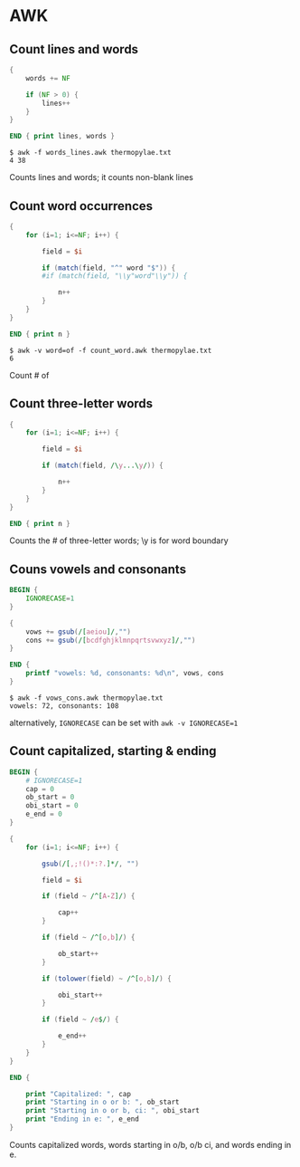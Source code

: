 # AWK 

## Count lines and words

```awk
{
    words += NF

    if (NF > 0) {
        lines++
    }
}

END { print lines, words }

```

```console
$ awk -f words_lines.awk thermopylae.txt 
4 38
```

Counts lines and words; it counts non-blank lines  

## Count word occurrences  

```awk
{
    for (i=1; i<=NF; i++) {

        field = $i

        if (match(field, "^" word "$")) {
        #if (match(field, "\\y"word"\\y")) {

            n++
        }
    }
}

END { print n }
```

```console
$ awk -v word=of -f count_word.awk thermopylae.txt 
6
```
Count # of  

## Count three-letter words

```awk
{
    for (i=1; i<=NF; i++) {

        field = $i

        if (match(field, /\y...\y/)) {

            n++
        }
    }
}

END { print n }
```

Counts the # of three-letter words; \y is for word boundary  

## Couns vowels and consonants  

```awk
BEGIN { 
    IGNORECASE=1 
}

{
    vows += gsub(/[aeiou]/,"")
    cons += gsub(/[bcdfghjklmnpqrtsvwxyz]/,"")
}

END {
    printf "vowels: %d, consonants: %d\n", vows, cons
}
```

```console
$ awk -f vows_cons.awk thermopylae.txt 
vowels: 72, consonants: 108
```

alternatively, `IGNORECASE` can be set with `awk -v IGNORECASE=1`  


## Count capitalized, starting & ending

```awk
BEGIN {
    # IGNORECASE=1
    cap = 0
    ob_start = 0
    obi_start = 0
    e_end = 0
}

{
    for (i=1; i<=NF; i++) {

        gsub(/[,;!()*:?.]*/, "")

        field = $i

        if (field ~ /^[A-Z]/) {

            cap++
        }

        if (field ~ /^[o,b]/) {

            ob_start++
        }        

        if (tolower(field) ~ /^[o,b]/) {

            obi_start++
        }

        if (field ~ /e$/) {

            e_end++
        }
    }
}

END {  

    print "Capitalized: ", cap 
    print "Starting in o or b: ", ob_start 
    print "Starting in o or b, ci: ", obi_start
    print "Ending in e: ", e_end 
}
```
Counts capitalized words, words starting in o/b, o/b ci, and words ending in e.   
